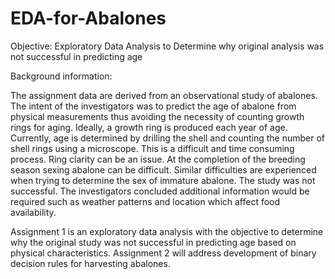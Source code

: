 # EDA-for-Abalones
Objective: Exploratory Data Analysis to Determine why original analysis was not successful in predicting age

Background information:

The assignment data are derived from an observational study of abalones. The intent of the investigators was
to predict the age of abalone from physical measurements thus avoiding the necessity of counting growth
rings for aging. Ideally, a growth ring is produced each year of age. Currently, age is determined by drilling
the shell and counting the number of shell rings using a microscope. This is a difficult and time consuming
process. Ring clarity can be an issue. At the completion of the breeding season sexing abalone can be difficult.
Similar difficulties are experienced when trying to determine the sex of immature abalone.
The study was not successful. The investigators concluded additional information would be required such as
weather patterns and location which affect food availability.

Assignment 1 is an exploratory data analysis with the objective to determine why the original
study was not successful in predicting age based on physical characteristics. Assignment 2 will
address development of binary decision rules for harvesting abalones.
